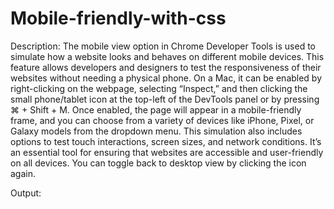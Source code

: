 # Mobile-friendly-with-css
Description:
The mobile view option in Chrome Developer Tools is used to simulate how a website looks and behaves on different mobile devices. This feature allows developers and designers to test the responsiveness of their websites without needing a physical phone. On a Mac, it can be enabled by right-clicking on the webpage, selecting “Inspect,” and then clicking the small phone/tablet icon at the top-left of the DevTools panel or by pressing ⌘ + Shift + M. Once enabled, the page will appear in a mobile-friendly frame, and you can choose from a variety of devices like iPhone, Pixel, or Galaxy models from the dropdown menu. This simulation also includes options to test touch interactions, screen sizes, and network conditions. It’s an essential tool for ensuring that websites are accessible and user-friendly on all devices. You can toggle back to desktop view by clicking the icon again.

Output:

